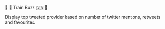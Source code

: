 :bullettrain_front: :speech_balloon: Train Buzz :uk: :station:

Display top tweeted provider based on number of twitter mentions, retweets and favourites.
